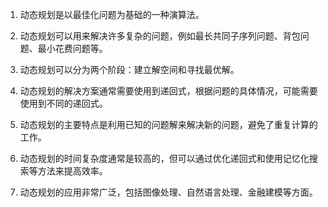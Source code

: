 

1. 动态规划是以最佳化问题为基础的一种演算法。

2. 动态规划可以用来解决许多复杂的问题，例如最长共同子序列问题、背包问题、最小花费问题等。

3. 动态规划可以分为两个阶段：建立解空间和寻找最优解。

4. 动态规划的解决方案通常需要使用到递回式，根据问题的具体情况，可能需要使用到不同的递回式。

5. 动态规划的主要特点是利用已知的问题解来解决新的问题，避免了重复计算的工作。

6. 动态规划的时间复杂度通常是较高的，但可以通过优化递回式和使用记忆化搜索等方法来提高效率。

7. 动态规划的应用非常广泛，包括图像处理、自然语言处理、金融建模等方面。